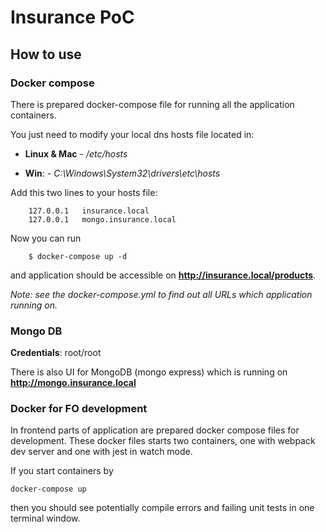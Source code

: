 # Insurance PoC

## How to use

### Docker compose
There is prepared docker-compose file for running all the application containers.

You just need to modify your local dns hosts file located in:

* **Linux & Mac** - */etc/hosts*

* **Win**: - *C:\Windows\System32\drivers\etc\hosts*

Add this two lines to your hosts file:

```
	127.0.0.1	insurance.local
	127.0.0.1	mongo.insurance.local	
```

Now you can run
```
    $ docker-compose up -d
```
and application should be accessible on **http://insurance.local/products**.

*Note: see the docker-compose.yml to find out all URLs which application running on.*

### Mongo DB
**Credentials**: root/root

There is also UI for MongoDB (mongo express) which is running on **http://mongo.insurance.local**

### Docker for FO development
In frontend parts of application are prepared docker compose files for development.
These docker files starts two containers, one with webpack dev server and one with jest in watch mode.

If you start containers by

```
docker-compose up
```

then you should see potentially compile errors and failing unit tests in one terminal window.